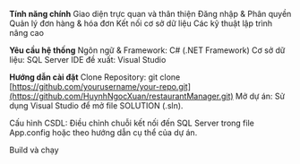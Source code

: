 
**Tính năng chính**
Giao diện trực quan và thân thiện
Đăng nhập & Phân quyền
Quản lý đơn hàng & hóa đơn
Kết nối cơ sở dữ liệu
Các kỹ thuật lập trình nâng cao

**Yêu cầu hệ thống**
Ngôn ngữ & Framework: C# (.NET Framework)
Cơ sở dữ liệu: SQL Server
IDE đề xuất: Visual Studio

**Hướng dẫn cài đặt**
Clone Repository:
git clone [https://github.com/yourusername/your-repo.git](https://github.com/HuynhNgocXuan/restaurantManager.git)
Mở dự án:
Sử dụng Visual Studio để mở file SOLUTION (.sln).

Cấu hình CSDL:
Điều chỉnh chuỗi kết nối đến SQL Server trong file App.config hoặc theo hướng dẫn cụ thể của dự án.

Build và chạy
